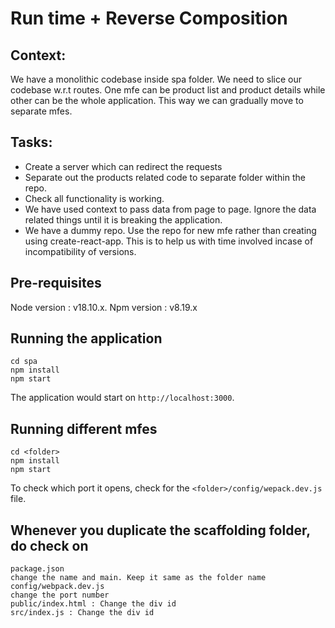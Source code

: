 # Run time + Reverse Composition
## Context:
We have a monolithic codebase inside spa folder. We need to slice our codebase w.r.t routes. One mfe can be product list and product details while other can be the whole application. This way we can gradually move to separate mfes.

## Tasks:
- Create a server which can redirect the requests
- Separate out the products related code to separate folder within the repo.
- Check all functionality is working.
- We have used context to pass data from page to page. Ignore the data related things until it is breaking the application.
- We have a dummy repo. Use the repo for new mfe rather than creating using create-react-app. This is to help us with time involved incase of incompatibility of versions.

## Pre-requisites
Node version : v18.10.x. 
Npm version : v8.19.x

## Running the application
```
cd spa
npm install
npm start
```

The application would start on `http://localhost:3000`.

## Running different mfes
```
cd <folder>
npm install
npm start
```

To check which port it opens, check for the `<folder>/config/wepack.dev.js` file.
## Whenever you duplicate the scaffolding folder, do check on
```
package.json
change the name and main. Keep it same as the folder name
config/webpack.dev.js
change the port number
public/index.html : Change the div id
src/index.js : Change the div id
```
